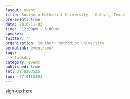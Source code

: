 ```yaml
---
layout: event
title: Southern Methodist University - Dallas, Texas
pre-event: true
date: 2016-11-03
time: "12:00pm - 5:00pm"
speaker: 
twitter: ""
organization: Southern Methodist University
permalink: event/smu/
tags: 
  - tuesday
category: event
published: true
lat: 32.8203525
lon: -97.0115281
---
```


[sign-up here](http://libcal.smu.edu/event/2839561)



 
